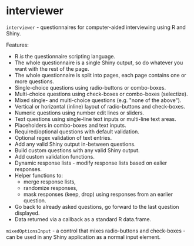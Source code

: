 # interviewer

`interviewer` - questionnaires for computer-aided interviewing using R and Shiny.

Features:
* R *is* the questionnaire scripting language.
* The whole questionnaire is a single Shiny output, so do whatever you want with the rest of the page.
* The whole questionnaire is split into pages, each page contains one or more questions.
* Single-choice questions using radio-buttons or combo-boxes.
* Multi-choice questions using check-boxes or combo-boxes (selectize).
* Mixed single- and multi-choice questions (e.g. "none of the above").
* Vertical or horizontal (inline) layout of radio-buttons and check-boxes.
* Numeric questions using number edit lines or sliders.
* Text questions using single-line text inputs or multi-line text areas.
* Placeholders in combo-boxes and text inputs.
* Required/optional questions with default validation.
* Optional regex validation of text entries.
* Add any valid Shiny output in-between questions.
* Build custom questions with any valid Shiny output.
* Add custom validation functions.
* Dynamic response lists - modify response lists based on ealier responses.
* Helper functions to:
  * merge response lists,
  * randomize responses,
  * mask responses (keep, drop) using responses from an earlier question.
* Go back to already asked questions, go forward to the last question displayed.
* Data returned via a callback as a standard R data.frame.

`mixedOptionsInput` - a control that mixes radio-buttons and check-boxes -
can be used in any Shiny application as a normal input element.
